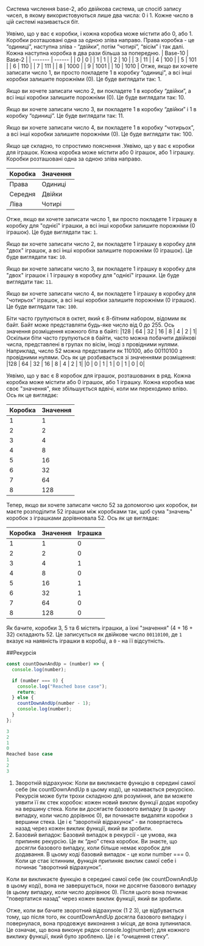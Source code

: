 Система числення base-2, або двійкова система, це спосіб запису чисел, в якому використовуються лише два числа: 0 і 1. Кожне число в цій системі називається біт.

Уявімо, що у вас є коробки, і кожна коробка може містити або 0, або 1. Коробки розташовані одна за одною зліва направо. Права коробка - це “одиниці”, наступна зліва - “двійки”, потім “чотирі”, “вісім” і так далі. Кожна наступна коробка в два рази більша за попередню.
| Base-10 | Base-2 |
| ------- | ------ |
|    0    |  0     |
|    1    |  1     |
|    2    |  10    |
|    3    |  11    |
|    4    |  100   |
|    5    |  101   |
|    6    |  110   |
|    7    |  111   |
|    8    |  1000  |
|    9    |  1001  |
|    10   |  1010  |
Отже, якщо ви хочете записати число 1, ви просто покладете 1 в коробку “одиниці”, а всі інші коробки залишите порожніми (0). Це буде виглядати так: 1.

Якщо ви хочете записати число 2, ви покладете 1 в коробку “двійки”, а всі інші коробки залишите порожніми (0). Це буде виглядати так: 10.

Якщо ви хочете записати число 3, ви покладете 1 в коробку “двійки” і 1 в коробку “одиниці”. Це буде виглядати так: 11.

Якщо ви хочете записати число 4, ви покладете 1 в коробку “чотирьох”, а всі інші коробки залишите порожніми (0). Це буде виглядати так: 100.

Якщо ще складно, то спростимо пояснення .Уявімо, що у вас є коробки для іграшок. Кожна коробка може містити або 0 іграшок, або 1 іграшку. Коробки розташовані одна за одною зліва направо. 

| Коробка | Значення |
| ------- | -------- |
| Права   | Одиниці  |
| Середня | Двійки   |
| Ліва    | Чотирі   |

Отже, якщо ви хочете записати число 1, ви просто покладете 1 іграшку в коробку для "однієї" іграшки, а всі інші коробки залишите порожніми (0 іграшок). Це буде виглядати так: `1`.

Якщо ви хочете записати число 2, ви покладете 1 іграшку в коробку для "двох" іграшок, а всі інші коробки залишите порожніми (0 іграшок). Це буде виглядати так: `10`.

Якщо ви хочете записати число 3, ви покладете 1 іграшку в коробку для "двох" іграшок і 1 іграшку в коробку для "однієї" іграшки. Це буде виглядати так: `11`.

Якщо ви хочете записати число 4, ви покладете 1 іграшку в коробку для "чотирьох" іграшок, а всі інші коробки залишите порожніми (0 іграшок). Це буде виглядати так: `100`.


Біти часто групуються в октет, який є 8-бітним набором, відомим як байт. Байт може представляти будь-яке число від 0 до 255. Ось значення розміщення кожного біта в байті: 
|128 | 64 | 32 | 16 | 8 | 4 | 2 | 1|
Оскільки біти часто групуються в байти, часто можна побачити двійкові числа, представлені в групах по вісім, іноді з провідними нулями. Наприклад, число 52 можна представити як 110100, або 00110100 з провідними нулями. Ось як це розбивається зі значеннями розміщення: 
|128 | 64 | 32 | 16 | 8 | 4 | 2 | 1|
|0 |  0 |  1 |  1 | 0 | 1 | 0 | 0|


Уявімо, що у вас є 8 коробок для іграшок, розташованих в ряд. Кожна коробка може містити або 0 іграшок, або 1 іграшку. Кожна коробка має своє "значення", яке збільшується вдвічі, коли ми переходимо вліво. Ось як це виглядає:

| Коробка | Значення |
| ------- | -------- |
| 1       | 1        |
| 2       | 2        |
| 3       | 4        |
| 4       | 8        |
| 5       | 16       |
| 6       | 32       |
| 7       | 64       |
| 8       | 128      |

Тепер, якщо ви хочете записати число 52 за допомогою цих коробок, ви маєте розподілити 52 іграшки між коробками так, щоб сума "значень" коробок з іграшками дорівнювала 52. Ось як це виглядає:

| Коробка | Значення | Іграшка |
| ------- | -------- | ------- |
| 1       | 1        | 0       |
| 2       | 2        | 0       |
| 3       | 4        | 1       |
| 4       | 8        | 0       |
| 5       | 16       | 1       |
| 6       | 32       | 1       |
| 7       | 64       | 0       |
| 8       | 128      | 0       |

Як бачите, коробки 3, 5 та 6 містять іграшки, а їхні "значення" (4 + 16 + 32) складають 52. Це записується як двійкове число `00110100`, де `1` вказує на наявність іграшки в коробці, а `0` - на її відсутність.


##Рекурсія
```javascript
const countDownAndUp = (number) => {
  console.log(number);

  if (number === 0) {
    console.log("Reached base case");
    return;
  } else {
    countDownAndUp(number - 1);
    console.log(number);
  }
};

3
2
1
0
Reached base case
1
2
3
```
1. Зворотній відрахунок: Коли ви викликаєте функцію в середині самої себе (як countDownAndUp в цьому коді), це називається рекурсією. Рекурсія може бути трохи складною для розуміння, але ви можете уявити її як стек коробок: кожен новий виклик функції додає коробку на вершину стека. Коли ви досягаєте базового випадку (в цьому випадку, коли число дорівнює 0), ви починаєте видаляти коробки з вершини стека. Це і є “зворотній відрахунок” - ви повертаєтесь назад через кожен виклик функції, який ви зробили.
2. Базовий випадок: Базовий випадок в рекурсії - це умова, яка припиняє рекурсію. Це як “дно” стека коробок. Ви знаєте, що досягли базового випадку, коли більше немає коробок для додавання. В цьому коді базовий випадок - це коли number === 0. Коли це стає істинним, функція припиняє виклик самої себе і починає “зворотний відрахунок”.

Kоли ви викликаєте функцію в середині самої себе (як countDownAndUp в цьому коді), вона не завершується, поки не досягне базового випадку (в цьому випадку, коли число дорівнює 0). Після цього вона починає “повертатися назад” через кожен виклик функції, який ви зробили.

Отже, коли ви бачите зворотний відрахунок (1 2 3), це відбувається тому, що після того, як countDownAndUp досягла базового випадку і повернулася, вона продовжує виконання з місця, де вона зупинилася. Це означає, що вона виконує рядок console.log(number); для кожного виклику функції, який було зроблено. Це і є “очищення стеку”.